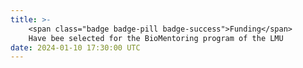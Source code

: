```yaml
---
title: >-
    <span class="badge badge-pill badge-success">Funding</span>
    Have bee selected for the BioMentoring program of the LMU
date: 2024-01-10 17:30:00 UTC
---
```

